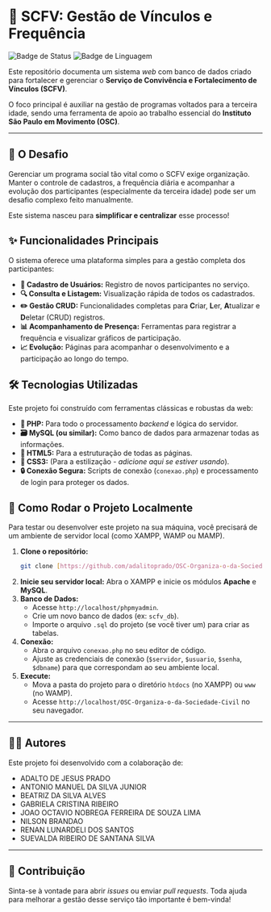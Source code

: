 # 🚀 SCFV: Gestão de Vínculos e Frequência

![Badge de Status](https://img.shields.io/badge/status-em%20desenvolvimento-yellow)
![Badge de Linguagem](https://img.shields.io/github/languages/top/adalitoprado/OSC-Organiza-o-da-Sociedade-Civil)

Este repositório documenta um sistema _web_ com banco de dados criado para fortalecer e gerenciar o **Serviço de Convivência e Fortalecimento de Vínculos (SCFV)**.

O foco principal é auxiliar na gestão de programas voltados para a terceira idade, sendo uma ferramenta de apoio ao trabalho essencial do **Instituto São Paulo em Movimento (OSC)**.

---

## 🎯 O Desafio

Gerenciar um programa social tão vital como o SCFV exige organização. Manter o controle de cadastros, a frequência diária e acompanhar a evolução dos participantes (especialmente da terceira idade) pode ser um desafio complexo feito manualmente.

Este sistema nasceu para **simplificar e centralizar** esse processo!

## ✨ Funcionalidades Principais

O sistema oferece uma plataforma simples para a gestão completa dos participantes:

* **📝 Cadastro de Usuários:** Registro de novos participantes no serviço.
* **🔍 Consulta e Listagem:** Visualização rápida de todos os cadastrados.
* **✏️ Gestão CRUD:** Funcionalidades completas para **C**riar, **L**er, **A**tualizar e **D**eletar (CRUD) registros.
* **📊 Acompanhamento de Presença:** Ferramentas para registrar a frequência e visualizar gráficos de participação.
* **📈 Evolução:** Páginas para acompanhar o desenvolvimento e a participação ao longo do tempo.

## 🛠️ Tecnologias Utilizadas

Este projeto foi construído com ferramentas clássicas e robustas da web:

* **🐘 PHP:** Para todo o processamento *backend* e lógica do servidor.
* **🗃️ MySQL (ou similar):** Como banco de dados para armazenar todas as informações.
* **📄 HTML5:** Para a estruturação de todas as páginas.
* **🎨 CSS3:** (Para a estilização - *adicione aqui se estiver usando*).
* **🔒 Conexão Segura:** Scripts de conexão (`conexao.php`) e processamento de login para proteger os dados.

## 🏁 Como Rodar o Projeto Localmente

Para testar ou desenvolver este projeto na sua máquina, você precisará de um ambiente de servidor local (como XAMPP, WAMP ou MAMP).

1.  **Clone o repositório:**
    ```bash
    git clone [https://github.com/adalitoprado/OSC-Organiza-o-da-Sociedade-Civil.git](https://github.com/adalitoprado/OSC-Organiza-o-da-Sociedade-Civil.git)
    ```
2.  **Inicie seu servidor local:** Abra o XAMPP e inicie os módulos **Apache** e **MySQL**.
3.  **Banco de Dados:**
    * Acesse `http://localhost/phpmyadmin`.
    * Crie um novo banco de dados (ex: `scfv_db`).
    * Importe o arquivo `.sql` do projeto (se você tiver um) para criar as tabelas.
4.  **Conexão:**
    * Abra o arquivo `conexao.php` no seu editor de código.
    * Ajuste as credenciais de conexão (`$servidor`, `$usuario`, `$senha`, `$dbname`) para que correspondam ao seu ambiente local.
5.  **Execute:**
    * Mova a pasta do projeto para o diretório `htdocs` (no XAMPP) ou `www` (no WAMP).
    * Acesse `http://localhost/OSC-Organiza-o-da-Sociedade-Civil` no seu navegador.

---

## 👨‍💻 Autores

Este projeto foi desenvolvido com a colaboração de:

* ADALTO DE JESUS PRADO
* ANTONIO MANUEL DA SILVA JUNIOR
* BEATRIZ DA SILVA ALVES
* GABRIELA CRISTINA RIBEIRO
* JOAO OCTAVIO NOBREGA FERREIRA DE SOUZA LIMA
* NILSON BRANDAO
* RENAN LUNARDELI DOS SANTOS
* SUEVALDA RIBEIRO DE SANTANA SILVA

---

## 🤝 Contribuição

Sinta-se à vontade para abrir *issues* ou enviar *pull requests*. Toda ajuda para melhorar a gestão desse serviço tão importante é bem-vinda!
